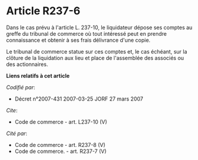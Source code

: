 # Article R237-6

Dans le cas prévu à l'article L. 237-10, le liquidateur dépose ses comptes au greffe du tribunal de commerce où tout
intéressé peut en prendre connaissance et obtenir à ses frais délivrance d'une copie. 

Le tribunal de commerce statue sur ces comptes et, le cas échéant, sur la clôture de la liquidation aux lieu et place de
l'assemblée des associés ou des actionnaires.

**Liens relatifs à cet article**

_Codifié par_:

  - Décret n°2007-431 2007-03-25 JORF 27 mars 2007

_Cite_:

  - Code de commerce - art. L237-10 (V)

_Cité par_:

  - Code de commerce - art. R237-8 (V)
  - Code de commerce. - art. R237-7 (V)
